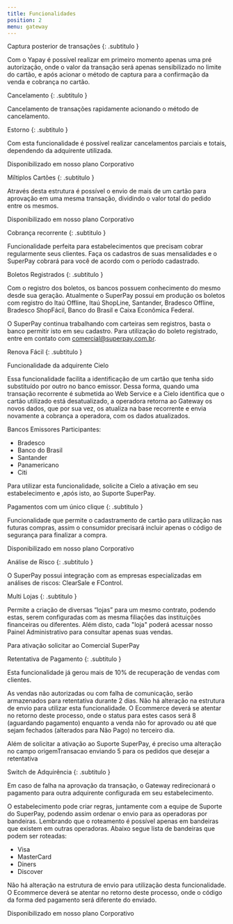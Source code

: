 ```yaml
---
title: Funcionalidades
position: 2
menu: gateway
---
```


Captura posterior de transações
{: .subtitulo }

Com o Yapay é possível realizar em primeiro momento apenas uma pré autorização, onde o valor da transação será apenas sensibilizado no limite do cartão, e após acionar o método de captura para a confirmação da venda e cobrança no cartão.

Cancelamento
{: .subtitulo }

Cancelamento de transações rapidamente acionando o método de cancelamento.

Estorno
{: .subtitulo }

Com esta funcionalidade é possível realizar cancelamentos parciais e totais, dependendo da adquirente utilizada.

Disponibilizado em nosso plano Corporativo

Míltiplos Cartões
{: .subtitulo }

Através desta estrutura é possível o envio de mais de um cartão para aprovação em uma mesma transação, dividindo o valor total do pedido entre os mesmos.

Disponibilizado em nosso plano Corporativo

Cobrança recorrente
{: .subtitulo }

Funcionalidade perfeita para estabelecimentos que precisam cobrar regularmente seus clientes. Faça os cadastros de suas mensalidades e o SuperPay cobrará para você de acordo com o período cadastrado.

Boletos Registrados
{: .subtitulo }

Com o registro dos boletos, os bancos possuem conhecimento do mesmo desde sua geração. Atualmente o SuperPay possui em produção os boletos com registro do Itaú Offline, Itaú ShopLine, Santander, Bradesco Offline, Bradesco ShopFácil, Banco do Brasil e Caixa Econômica Federal.

O SuperPay continua trabalhando com carteiras sem registros, basta o banco permitir isto em seu cadastro. Para utilização do boleto registrado, entre em contato com comercial@superpay.com.br.

Renova Fácil
{: .subtitulo }

Funcionalidade da adquirente Cielo

Essa funcionalidade facilita a identificação de um cartão que tenha sido substituído por outro no banco emissor. Dessa forma, quando uma transação recorrente é submetida ao Web Service e a Cielo identifica que o cartão utilizado está desatualizado, a operadora retorna ao Gateway os novos dados, que por sua vez, os atualiza na base recorrente e envia novamente a cobrança a operadora, com os dados atualizados.

Bancos Emissores Participantes:

* Bradesco
* Banco do Brasil
* Santander
* Panamericano
* Citi

Para utilizar esta funcionalidade, solicite a Cielo a ativação em seu estabelecimento e ,após isto, ao Suporte SuperPay.

Pagamentos com um único clique
{: .subtitulo }

Funcionalidade que permite o cadastramento de cartão para utilização nas futuras compras, assim o consumidor precisará incluir apenas o código de segurança para finalizar a compra.

Disponibilizado em nosso plano Corporativo

Análise de Risco
{: .subtitulo }

O SuperPay possui integração com as empresas especializadas em análises de riscos: ClearSale e FControl.

Multi Lojas
{: .subtitulo }

Permite a criação de diversas “lojas” para um mesmo contrato, podendo estas, serem configuradas com as mesma filiações das instituições financeiras ou diferentes. Além disto, cada "loja" poderá acessar nosso Painel Administrativo para consultar apenas suas vendas.

Para ativação solicitar ao Comercial SuperPay

Retentativa de Pagamento
{: .subtitulo }

Esta funcionalidade já gerou mais de 10% de recuperação de vendas com clientes.

As vendas não autorizadas ou com falha de comunicação, serão armazenados para retentativa durante 2 dias. Não há alteração na estrutura de envio para utilizar esta funcionalidade. O Ecommerce deverá se atentar no retorno deste processo, onde o status para estes casos será 8 (aguardando pagamento) enquanto a venda não for aprovado ou até que sejam fechados (alterados para Não Pago) no terceiro dia.

Além de solicitar a ativação ao Suporte SuperPay, é preciso uma alteração no campo origemTransacao enviando 5 para os pedidos que desejar a retentativa

Switch de Adquirência
{: .subtitulo }

Em caso de falha na aprovação da transação, o Gateway redirecionará o pagamento para outra adquirente configurada em seu estabelecimento.

O estabelecimento pode criar regras, juntamente com a equipe de Suporte do SuperPay, podendo assim ordenar o envio para as operadoras por bandeiras. Lembrando que o roteamento é possível apenas em bandeiras que existem em outras operadoras. Abaixo segue lista de bandeiras que podem ser roteadas:

* Visa
* MasterCard
* Diners
* Discover

Não há alteração na estrutura de envio para utilização desta funcionalidade. O Ecommerce deverá se atentar no retorno deste processo, onde o código da forma ded pagamento será diferente do enviado.

Disponibilizado em nosso plano Corporativo

